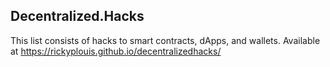 ## Decentralized.Hacks

This list consists of hacks to smart contracts, dApps, and wallets. Available at https://rickyplouis.github.io/decentralizedhacks/
